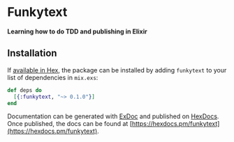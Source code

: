 # Funkytext

**Learning how to do TDD and publishing in Elixir**

## Installation

If [available in Hex](https://hex.pm/docs/publish), the package can be installed
by adding `funkytext` to your list of dependencies in `mix.exs`:

```elixir
def deps do
  [{:funkytext, "~> 0.1.0"}]
end
```

Documentation can be generated with [ExDoc](https://github.com/elixir-lang/ex_doc)
and published on [HexDocs](https://hexdocs.pm). Once published, the docs can
be found at [https://hexdocs.pm/funkytext](https://hexdocs.pm/funkytext).

